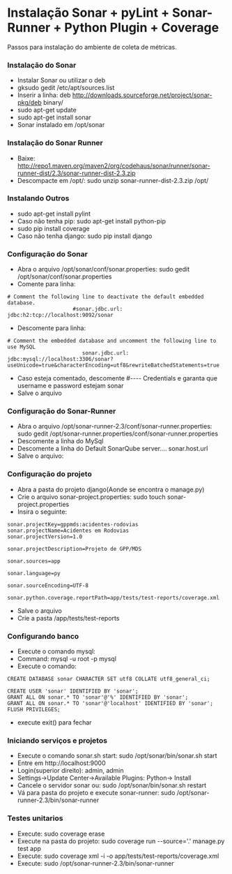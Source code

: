 Instalação Sonar + pyLint + Sonar-Runner + Python Plugin + Coverage
========================================================

Passos para instalação do ambiente de coleta de métricas.

### Instalação do Sonar
* Instalar Sonar ou utilizar o deb
* gksudo gedit /etc/apt/sources.list
* Inserir a linha: deb http://downloads.sourceforge.net/project/sonar-pkg/deb binary/
* sudo apt-get update
* sudo apt-get install sonar
* Sonar instalado em /opt/sonar

### Instalação do Sonar Runner
* Baixe: http://repo1.maven.org/maven2/org/codehaus/sonar/runner/sonar-runner-dist/2.3/sonar-runner-dist-2.3.zip
* Descompacte em /opt/: sudo unzip sonar-runner-dist-2.3.zip /opt/

### Instalando Outros
* sudo apt-get install pylint
* Caso não tenha pip: sudo apt-get install python-pip 
* sudo pip install coverage
* Caso não tenha django: sudo pip install django

### Configuração do Sonar 
* Abra o arquivo /opt/sonar/conf/sonar.properties: sudo gedit /opt/sonar/conf/sonar.properties
* Comente para linha: 

```
# Comment the following line to deactivate the default embedded database.
                     #sonar.jdbc.url:                            jdbc:h2:tcp://localhost:9092/sonar
```
* Descomente para linha: 

```
# Comment the embedded database and uncomment the following line to use MySQL
                        sonar.jdbc.url:                            jdbc:mysql://localhost:3306/sonar?useUnicode=true&characterEncoding=utf8&rewriteBatchedStatements=true
```
* Caso esteja comentado, descomente #---- Credentials e garanta que username e password estejam sonar
* Salve o arquivo

### Configuração do Sonar-Runner
* Abra o arquivo /opt/sonar-runner-2.3/conf/sonar-runner.properties: sudo gedit /opt/sonar-runner.properties/conf/sonar-runner.properties
* Descomente a linha do MySql
* Descomente a linha do Default SonarQube server.... sonar.host.url
* Salve o arquivo:


### Configuração do projeto
* Abra a pasta do projeto django(Aonde se encontra o manage.py)
* Crie o arquivo sonar-project.properties: sudo touch sonar-project.properties
* Insira o seguinte:

```
sonar.projectKey=gppmds:acidentes-rodovias
sonar.projectName=Acidentes em Rodovias
sonar.projectVersion=1.0

sonar.projectDescription=Projeto de GPP/MDS

sonar.sources=app

sonar.language=py

sonar.sourceEncoding=UTF-8

sonar.python.coverage.reportPath=app/tests/test-reports/coverage.xml
```

* Salve o arquivo
* Crie a pasta /app/tests/test-reports

### Configurando banco
* Execute o comando mysql:
* Command: mysql -u root -p mysql
* Execute o comando:

``` 
CREATE DATABASE sonar CHARACTER SET utf8 COLLATE utf8_general_ci;

CREATE USER 'sonar' IDENTIFIED BY 'sonar';
GRANT ALL ON sonar.* TO 'sonar'@'%' IDENTIFIED BY 'sonar';
GRANT ALL ON sonar.* TO 'sonar'@'localhost' IDENTIFIED BY 'sonar';
FLUSH PRIVILEGES;
```

* execute exit() para fechar

### Iniciando serviços e projetos
* Execute o comando sonar.sh start: sudo /opt/sonar/bin/sonar.sh start
* Entre em http://localhost:9000
* Login(superior direito): admin, admin
* Settings->Update Center->Available Plugins: Python-> Install
* Cancele o servidor sonar ou: sudo /opt/sonar/bin/sonar.sh restart
* Vá para pasta do projeto e execute sonar-runner: sudo /opt/sonar-runner-2.3/bin/sonar-runner

### Testes unitarios
* Execute: sudo coverage erase
* Execute na pasta do projeto: sudo coverage run --source='.' manage.py test app
* Execute: sudo coverage xml -i -o app/tests/test-reports/coverage.xml
* Execute: sudo /opt/sonar-runner-2.3/bin/sonar-runner

